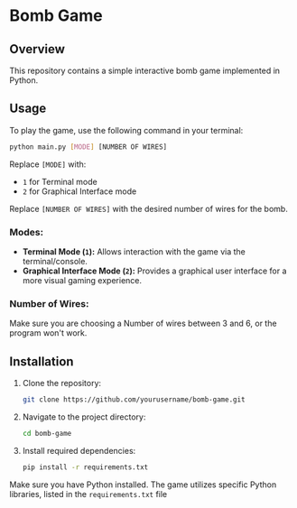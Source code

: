 # Bomb Game

## Overview
This repository contains a simple interactive bomb game implemented in Python.

## Usage
To play the game, use the following command in your terminal:

```bash
python main.py [MODE] [NUMBER OF WIRES]
```

Replace `[MODE]` with:
- `1` for Terminal mode
- `2` for Graphical Interface mode

Replace `[NUMBER OF WIRES]` with the desired number of wires for the bomb.

### Modes:
- **Terminal Mode (`1`):** Allows interaction with the game via the terminal/console.
- **Graphical Interface Mode (`2`):** Provides a graphical user interface for a more visual gaming experience.

### Number of Wires:
Make sure you are choosing a Number of wires between 3 and 6, or the program won't work.

## Installation
1. Clone the repository:

    ```bash
    git clone https://github.com/yourusername/bomb-game.git
    ```
2. Navigate to the project directory:

    ```bash
    cd bomb-game
    ```
3. Install required dependencies:

    ```bash
    pip install -r requirements.txt
    ```

Make sure you have Python installed. The game utilizes specific Python libraries, listed in the `requirements.txt` file
